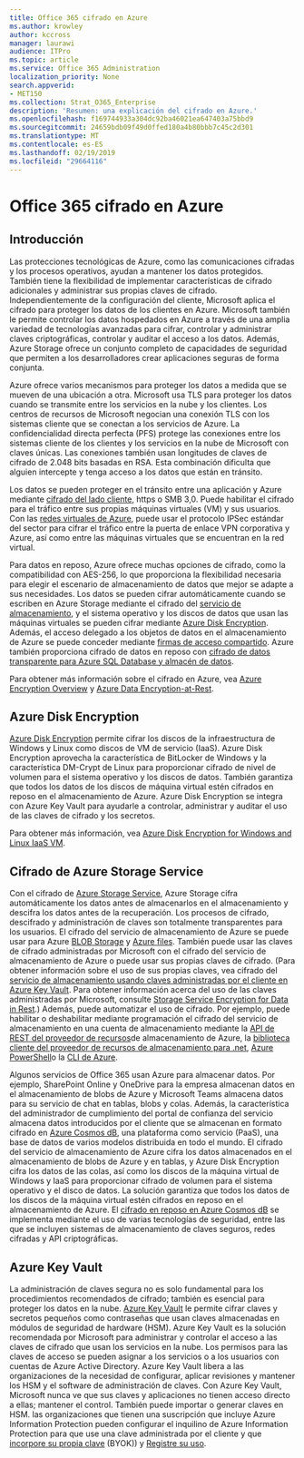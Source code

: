 ```yaml
---
title: Office 365 cifrado en Azure
ms.author: krowley
author: kccross
manager: laurawi
audience: ITPro
ms.topic: article
ms.service: Office 365 Administration
localization_priority: None
search.appverid:
- MET150
ms.collection: Strat_O365_Enterprise
description: 'Resumen: una explicación del cifrado en Azure.'
ms.openlocfilehash: f169744933a304dc92ba46021ea647403a75bbd9
ms.sourcegitcommit: 24659bdb09f49d0ffed180a4b80bbb7c45c2d301
ms.translationtype: MT
ms.contentlocale: es-ES
ms.lasthandoff: 02/19/2019
ms.locfileid: "29664116"
---
```

# <a name="office-365-encryption-in-azure"></a>Office 365 cifrado en Azure

## <a name="introduction"></a>Introducción
Las protecciones tecnológicas de Azure, como las comunicaciones cifradas y los procesos operativos, ayudan a mantener los datos protegidos. También tiene la flexibilidad de implementar características de cifrado adicionales y administrar sus propias claves de cifrado. Independientemente de la configuración del cliente, Microsoft aplica el cifrado para proteger los datos de los clientes en Azure. Microsoft también le permite controlar los datos hospedados en Azure a través de una amplia variedad de tecnologías avanzadas para cifrar, controlar y administrar claves criptográficas, controlar y auditar el acceso a los datos. Además, Azure Storage ofrece un conjunto completo de capacidades de seguridad que permiten a los desarrolladores crear aplicaciones seguras de forma conjunta.

Azure ofrece varios mecanismos para proteger los datos a medida que se mueven de una ubicación a otra. Microsoft usa TLS para proteger los datos cuando se transmite entre los servicios en la nube y los clientes. Los centros de recursos de Microsoft negocian una conexión TLS con los sistemas cliente que se conectan a los servicios de Azure. La confidencialidad directa perfecta (PFS) protege las conexiones entre los sistemas cliente de los clientes y los servicios en la nube de Microsoft con claves únicas. Las conexiones también usan longitudes de claves de cifrado de 2.048 bits basadas en RSA. Esta combinación dificulta que alguien intercepte y tenga acceso a los datos que están en tránsito.

Los datos se pueden proteger en el tránsito entre una aplicación y Azure mediante [cifrado del lado cliente](https://docs.microsoft.com/azure/storage/storage-client-side-encryption), https o SMB 3,0. Puede habilitar el cifrado para el tráfico entre sus propias máquinas virtuales (VM) y sus usuarios. Con las [redes virtuales de Azure](https://azure.microsoft.com/services/virtual-network/), puede usar el protocolo IPSec estándar del sector para cifrar el tráfico entre la puerta de enlace VPN corporativa y Azure, así como entre las máquinas virtuales que se encuentran en la red virtual.

Para datos en reposo, Azure ofrece muchas opciones de cifrado, como la compatibilidad con AES-256, lo que proporciona la flexibilidad necesaria para elegir el escenario de almacenamiento de datos que mejor se adapte a sus necesidades. Los datos se pueden cifrar automáticamente cuando se escriben en Azure Storage mediante el cifrado del [servicio de almacenamiento](https://docs.microsoft.com/azure/storage/storage-service-encryption), y el sistema operativo y los discos de datos que usan las máquinas virtuales se pueden cifrar mediante [Azure Disk Encryption](https://docs.microsoft.com/azure/security/azure-security-disk-encryption). Además, el acceso delegado a los objetos de datos en el almacenamiento de Azure se puede conceder mediante [firmas de acceso compartido](https://docs.microsoft.com/azure/storage/storage-dotnet-shared-access-signature-part-1). Azure también proporciona cifrado de datos en reposo con [cifrado de datos transparente para Azure SQL Database y almacén de datos](https://docs.microsoft.com/sql/relational-databases/security/encryption/transparent-data-encryption-azure-sql).

Para obtener más información sobre el cifrado en Azure, vea [Azure Encryption Overview](https://docs.microsoft.com/azure/security/security-azure-encryption-overview) y [Azure Data Encryption-at-Rest](https://docs.microsoft.com/azure/security/azure-security-encryption-atrest).

## <a name="azure-disk-encryption"></a>Azure Disk Encryption
[Azure Disk Encryption](https://docs.microsoft.com/azure/security/azure-security-disk-encryption) permite cifrar los discos de la infraestructura de Windows y Linux como discos de VM de servicio (IaaS). Azure Disk Encryption aprovecha la característica de BitLocker de Windows y la característica DM-Crypt de Linux para proporcionar cifrado de nivel de volumen para el sistema operativo y los discos de datos. También garantiza que todos los datos de los discos de máquina virtual estén cifrados en reposo en el almacenamiento de Azure. Azure Disk Encryption se integra con Azure Key Vault para ayudarle a controlar, administrar y auditar el uso de las claves de cifrado y los secretos.

Para obtener más información, vea [Azure Disk Encryption for Windows and Linux IaaS VM](https://docs.microsoft.com/azure/security/azure-security-disk-encryption).

## <a name="azure-storage-service-encryption"></a>Cifrado de Azure Storage Service
Con el cifrado de [Azure Storage Service](https://docs.microsoft.com/azure/storage/storage-service-encryption), Azure Storage cifra automáticamente los datos antes de almacenarlos en el almacenamiento y descifra los datos antes de la recuperación. Los procesos de cifrado, descifrado y administración de claves son totalmente transparentes para los usuarios. El cifrado del servicio de almacenamiento de Azure se puede usar para Azure [BLOB Storage](https://azure.microsoft.com/services/storage/blobs/) y [Azure files](https://azure.microsoft.com/services/storage/files/). También puede usar las claves de cifrado administradas por Microsoft con el cifrado del servicio de almacenamiento de Azure o puede usar sus propias claves de cifrado. (Para obtener información sobre el uso de sus propias claves, vea cifrado del [servicio de almacenamiento usando claves administradas por el cliente en Azure Key Vault](https://docs.microsoft.com/azure/storage/common/storage-service-encryption-customer-managed-keys). Para obtener información acerca del uso de las claves administradas por Microsoft, consulte [Storage Service Encryption for Data in Rest](https://docs.microsoft.com/azure/storage/storage-service-encryption).) Además, puede automatizar el uso de cifrado. Por ejemplo, puede habilitar o deshabilitar mediante programación el cifrado del servicio de almacenamiento en una cuenta de almacenamiento mediante la [API de REST del proveedor de recursos](https://msdn.microsoft.com/library/azure/mt163683.aspx)de almacenamiento de Azure, la [biblioteca cliente del proveedor de recursos de almacenamiento para .net](https://msdn.microsoft.com/library/azure/mt131037.aspx), [Azure PowerShell](https://docs.microsoft.com/powershell/azureps-cmdlets-docs)o la [CLI de Azure](https://docs.microsoft.com/azure/storage/storage-azure-cli).

Algunos servicios de Office 365 usan Azure para almacenar datos. Por ejemplo, SharePoint Online y OneDrive para la empresa almacenan datos en el almacenamiento de blobs de Azure y Microsoft Teams almacena datos para su servicio de chat en tablas, blobs y colas. Además, la característica del administrador de cumplimiento del portal de confianza del servicio almacena datos introducidos por el cliente que se almacenan en formato cifrado en [Azure Cosmos dB](https://docs.microsoft.com/azure/cosmos-db/database-encryption-at-rest), una plataforma como servicio (PaaS), una base de datos de varios modelos distribuida en todo el mundo. El cifrado del servicio de almacenamiento de Azure cifra los datos almacenados en el almacenamiento de blobs de Azure y en tablas, y Azure Disk Encryption cifra los datos de las colas, así como los discos de la máquina virtual de Windows y IaaS para proporcionar cifrado de volumen para el sistema operativo y el disco de datos. La solución garantiza que todos los datos de los discos de la máquina virtual estén cifrados en reposo en el almacenamiento de Azure. El [cifrado en reposo en Azure Cosmos dB](https://docs.microsoft.com/azure/cosmos-db/database-encryption-at-rest) se implementa mediante el uso de varias tecnologías de seguridad, entre las que se incluyen sistemas de almacenamiento de claves seguros, redes cifradas y API criptográficas.

## <a name="azure-key-vault"></a>Azure Key Vault
La administración de claves segura no es solo fundamental para los procedimientos recomendados de cifrado; también es esencial para proteger los datos en la nube. [Azure Key Vault](https://docs.microsoft.com/azure/key-vault/key-vault-whatis) le permite cifrar claves y secretos pequeños como contraseñas que usan claves almacenadas en módulos de seguridad de hardware (HSM). Azure Key Vault es la solución recomendada por Microsoft para administrar y controlar el acceso a las claves de cifrado que usan los servicios en la nube. Los permisos para las claves de acceso se pueden asignar a los servicios o a los usuarios con cuentas de Azure Active Directory. Azure Key Vault libera a las organizaciones de la necesidad de configurar, aplicar revisiones y mantener los HSM y el software de administración de claves. Con Azure Key Vault, Microsoft nunca ve que sus claves y aplicaciones no tienen acceso directo a ellas; mantener el control. También puede importar o generar claves en HSM. las organizaciones que tienen una suscripción que incluye Azure Information Protection pueden configurar el inquilino de Azure Information Protection para que use una clave administrada por el cliente y que [incorpore su propia clave](https://docs.microsoft.com/information-protection/plan-design/byok-price-restrictions) (BYOK)) y [Registre su uso](https://docs.microsoft.com/information-protection/deploy-use/log-analyze-usage).
